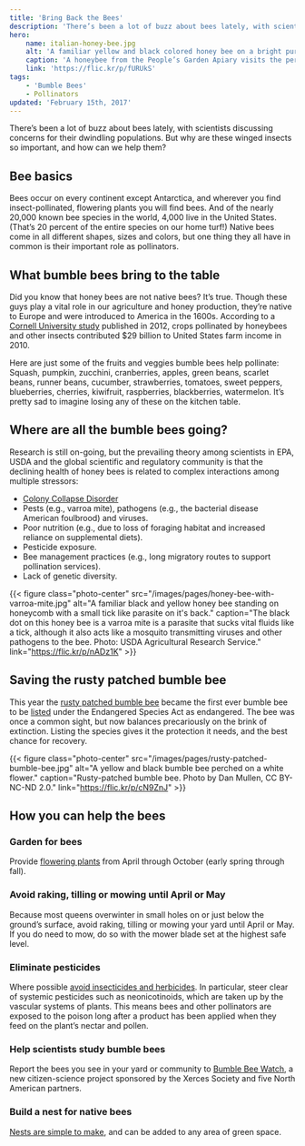 ```yaml
---
title: 'Bring Back the Bees'
description: 'There’s been a lot of buzz about bees lately, with scientists discussing concerns for their dwindling populations. But why are these winged insects so important, and how can we help them?'
hero:
    name: italian-honey-bee.jpg
    alt: 'A familiar yellow and black colored honey bee on a bright purple flower.'
    caption: 'A honeybee from the People’s Garden Apiary visits the perennial "catnip" in the herb garden of USDA Headquarters People’s Garden.'
    link: 'https://flic.kr/p/fURUkS'
tags:
    - 'Bumble Bees'
    - Pollinators
updated: 'February 15th, 2017'
---
```


There’s been a lot of buzz about bees lately, with scientists discussing concerns for their dwindling populations. But why are these winged insects so important, and how can we help them?

## Bee basics

Bees occur on every continent except Antarctica, and wherever you find insect-pollinated, flowering plants you will find bees. And of the nearly 20,000 known bee species in the world, 4,000 live in the United States. (That’s 20 percent of the entire species on our home turf!) Native bees come in all different shapes, sizes and colors, but one thing they all have in common is their important role as pollinators.

## What bumble bees bring to the table

Did you know that honey bees are not native bees? It’s true. Though these guys play a vital role in our  agriculture and honey production, they’re native to Europe and were introduced to America in the 1600s. According to a [Cornell University study](https://www.news.cornell.edu/stories/2012/05/insect-pollinators-contribute-29b-us-farm-income) published in 2012, crops pollinated by honeybees and other insects contributed $29 billion to United States farm income in 2010.

Here are just some of the fruits and veggies bumble bees help pollinate: Squash, pumpkin, zucchini, cranberries, apples, green beans, scarlet beans, runner beans, cucumber, strawberries, tomatoes, sweet peppers, blueberries, cherries, kiwifruit, raspberries, blackberries, watermelon. It’s pretty sad to imagine losing any of these on the kitchen table.

## Where are all the bumble bees going?

Research is still on-going, but the prevailing theory among scientists in EPA, USDA and the global scientific and regulatory community is that the declining health of honey bees is related to complex interactions among multiple stressors:

- [Colony Collapse Disorder](https://www.epa.gov/pollinator-protection/colony-collapse-disorder)
- Pests (e.g., varroa mite), pathogens (e.g., the bacterial disease American foulbrood) and viruses.
- Poor nutrition (e.g., due to loss of foraging habitat and increased reliance on supplemental diets).
- Pesticide exposure.
- Bee management practices (e.g., long migratory routes to support pollination services).
- Lack of genetic diversity.

{{< figure class="photo-center" src="/images/pages/honey-bee-with-varroa-mite.jpg" alt="A familiar black and yellow honey bee standing on honeycomb with a small tick like parasite on it's back." caption="The black dot on this honey bee is a varroa mite is a parasite that sucks vital fluids like a tick, although it also acts like a mosquito transmitting viruses and other pathogens to the bee. Photo: USDA Agricultural Research Service." link="https://flic.kr/p/nADz1K" >}}

## Saving the rusty patched bumble bee

This year the [rusty patched bumble bee](https://www.fws.gov/midwest/endangered/insects/rpbb/) became the first ever bumble bee to be [listed](https://www.fws.gov/news/ShowNews.cfm?ref=in-a-race-against-extinction-rusty-patched-bumble-bee-is-listed-as-&_ID=35940) under the Endangered Species Act as endangered. The bee was once a common sight, but now balances precariously on the brink of extinction. Listing the species gives it the protection it needs, and the best chance for recovery.

{{< figure class="photo-center" src="/images/pages/rusty-patched-bumble-bee.jpg" alt="A yellow and black bumble bee perched on a white flower." caption="Rusty-patched bumble bee.  Photo by Dan Mullen, CC BY-NC-ND 2.0." link="https://flic.kr/p/cN9ZnJ" >}}

## How you can help the bees

### Garden for bees

Provide [flowering plants](https://www.bumblebeeconservation.org/gardeningadvice/) from April through October (early spring through fall).

### Avoid raking, tilling or mowing until April or May

Because most queens overwinter in small holes on or just below the ground’s surface, avoid raking, tilling or mowing your yard until April or May. If you do need to mow, do so with the mower blade set at the highest safe level.

### Eliminate pesticides

Where possible [avoid insecticides and herbicides](http://blog.nwf.org/2014/04/5-facts-about-bumble-bees-and-how-to-help-them/). In particular, steer clear of systemic pesticides such as neonicotinoids, which are taken up by the vascular systems of plants. This means bees and other pollinators are exposed to the poison long after a product has been applied when they feed on the plant’s nectar and pollen.

### Help scientists study bumble bees

Report the bees you see in your yard or community to [Bumble Bee Watch](http://www.bumblebeewatch.org/), a new citizen-science project sponsored by the Xerces Society and five North American partners.

### Build a nest for native bees

[Nests are simple to make](http://www.xerces.org/wp-content/uploads/2008/11/nests_for_native_bees_fact_sheet_xerces_society.pdf), and can be added to any area of green space.
